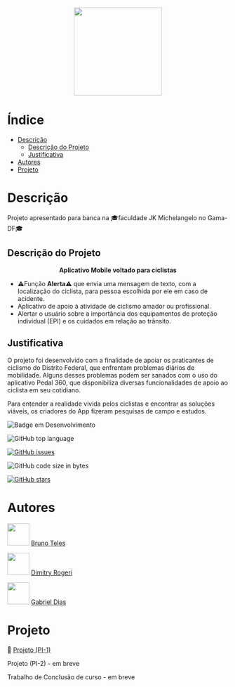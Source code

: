 <h1 align="center"> <img src="https://github.com/cibersky-code/Pedal360/blob/master/app/src/main/res/drawable-v24/logo.png?raw=true" style="width:200px;heigh:200px;"></h1>

Índice
=================
<!--ts-->
   * [Descrição](#Descrição)
      * [Descrição do Projeto](#Descrição-do-Projeto)
      * [Justificativa](#Justificativa)      
   * [Autores](#Autores)
   * [Projeto](#Projeto)
<!--te-->



Descrição
============

Projeto apresentado para banca na :mortar_board:faculdade JK Michelangelo no Gama-DF:mortar_board:

Descrição do Projeto
-----

**<p align="center">Aplicativo Mobile voltado para ciclistas</p>**

- :warning:Função **Alerta**:warning: que envia uma mensagem de texto, com a localização do ciclista, para pessoa escolhida por ele em caso de acidente.
- Aplicativo de apoio à atividade de ciclismo amador ou profissional.
- Alertar o usuário sobre a importância dos equipamentos de proteção individual (EPI) e os cuidados em relação ao trânsito.

Justificativa
-----

O projeto foi desenvolvido com a finalidade de apoiar os praticantes de ciclismo do Distrito Federal, que enfrentam problemas diários de mobilidade. Alguns desses problemas podem ser sanados com o uso do aplicativo Pedal 360, que disponibiliza diversas funcionalidades de apoio ao ciclista em seu cotidiano.

Para entender a realidade vivida pelos ciclistas e encontrar as soluções viáveis, os criadores do App fizeram pesquisas de campo e  estudos.


![Badge em Desenvolvimento](http://img.shields.io/static/v1?label=STATUS&message=EM%20DESENVOLVIMENTO&color=GREEN&)

![GitHub top language](https://img.shields.io/github/languages/top/cibersky-code/Pedal360)

[![GitHub issues](https://img.shields.io/github/issues/cibersky-code/Pedal360)](https://github.com/cibersky-code/Pedal360/issues)

![GitHub code size in bytes](https://img.shields.io/github/languages/code-size/cibersky-code/Pedal360)

[![GitHub stars](https://img.shields.io/github/stars/cibersky-code/Pedal360)](https://github.com/cibersky-code/Pedal360/stargazers)

Autores
============

<img src="https://user-images.githubusercontent.com/71657248/159640582-2180750c-abe7-4fb1-bb28-2d7366fb1cf9.jpeg" style="width:50px;heigh:50px;">  [Bruno Teles](https://github.com/cibersky-code)

<img src="https://user-images.githubusercontent.com/71657248/159640502-d0800ddd-b67a-444c-aa5d-34f57fdd5c19.jpg" style="width:50px;heigh:50px;">  [Dimitry Rogeri](https://github.com/Dimitry-Rogeri) 

<img src="https://user-images.githubusercontent.com/71657248/159640373-1df960a4-eb72-461a-8d0c-24196c6737fb.jpg" style="width:50px;heigh:50px;">  [Gabriel Dias](https://github.com/GabrielOrg)

Projeto
============

:pushpin: [Projeto (PI-1)](https://docs.google.com/document/d/1c1r9XdR29WWRlePdd9X63k3-_TKvyCgwBHj5BRP_QAM/edit?usp=sharing)

Projeto (PI-2) - em breve

Trabalho de Conclusão de curso - em breve
